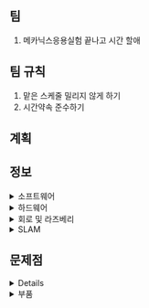 ## 팀
1. 메카닉스응용실험 끝나고 시간 할애
## 팀 규칙
1. 맡은 스케줄 밀리지 않게 하기 
2. 시간약속 준수하기
## 계획

## 정보
<details>
  <summary>소프트웨어</summary>
  1. 맵핑 - 이동훈, 최성현 </br>
  2. TTS & STT - 김지호 </br>
  3. 라인트레이싱 - 이동훈, 최성현 </br>
  4. 상황인지 </br>
  5. hw 설계 및 제작 - 윤석현(설계), 류정현(전자회로) </br>
  ------------------------------------------------------------------------------ </br>
  a) 로봇이 물건 찾는 작동 방식 </br>
   1. 사진을 서버에 올림 </br>
   2. 서버가 이미지를 뿌림 </br>
   3. 이미지에 맞는 물건을 찾는게 목표 - SLAM </br>
   4. 로봇이 지나가는 구간에 찾고자 하는 물건이 없으면, 지도에 표시 - SLAM </br>
   5. 의심되는 물건은 사진을 찍어서 서버에 보내고 위치를 표시 - 카메라 인식 </br>
   6. 로봇이 찾아볼수 없는 부분은 지도에 알려주기 - 상자 같은 서랍 구분이 필요(딥러닝) </br>
  b) 주차/월별 계획 </br>
   3월 5주차 ~ 4월 2주차 </br>
    SLAM 실습 세팅 & 수학적 이론(2명): 김지호, 노태윤 </br>
    딥러닝•머신러닝(1명): 이동 </br>
   4월 3주차 ~ 5월 1주차 </br>
    OpenCV: 이미지 처리(카메라) -> Visual SLAM에 이용 </br>
    SLAM: 센서 신호 처리(움직임 추정, 장애물 회피), 그래프 최적화 </br>
    *특이 사항: 4월 말~5월 초에 대회 공지가 올라올 예정이므로 공지 체크할 것. </br>
   5월 2주차 ~ 5월 5주차 </br>
  ------------------------------------------------------------------------------ </br>
  <img width="863" alt="image" src="https://github.com/DH10032/Teams/assets/155617166/7b859d7a-5345-4ada-b6a8-235f7b1e94e1"> </br>
  처리 순서는 (frontend - > backend) - > Map representation (맵 작성) </br>
  frontend를 먼저 끝낸 후 backend를 진행하면 어떨까 생각. (협의 후 결정 예정) </br>

 1) Data Acquistion, Visual odometry, Loop closure detection - > frontend </br>
 Data Acquisiton (데이터 획득): 카메라/라이다 같은 센서로부터 정보 획득 (+데이터로부터 노이즈 제거 필요) </br>
 Visual odometry (시각적 주행 거리 측정): 데이터 특정 추출 -> 상대적 움직임 예측 </br>
 Loop closure detection (루프 폐쇄 검출): 방문한 위치인지 판단. </br>
2) Backend optimization(최적화) - > backend </br>
------------------------------------------------------------------------------------- </br>
<필요한 tool 및 도서> </br>
1. 프로그래밍 언어 </br>
Python: Opencv 통해 C++ 보다 구현이 쉬움. But 쓰레드 관리, 최적화, HW 호환성 문제가 있음. 딥러닝 slam training 시에는 유용 </br>
C++: 빠르고 라이브러리가 많음.  </br>
Ros: tcp/ip 통신 보안상 문제로 현업에서는 안 씀. 그러나 쉬워서 학생들에게 추천. </br>
Ros2: Ros 보안 문제 개선, 현재는 개발 중. </br>
2. 필요한 수학적 이론 </br>
a) 선형대수학+베이즈 확률론(slam 기초☆) </br> 
 선형대수: 공간 이해 </br>
 베이즈 확률론: 상태 추정+ sensor fusion(센서 데이터 병합(merging)) </br>
b) 최소자승법 문제+최적화(최신 slam) </br>
3. 관련 라이브러리  </br>
Opencv, Eigen, Ceres, g2o, DBoW </br>
4. 최신 Slam </br>
Deep slam(Slam + deep learning) </br>
5. 추천 도서 </br>
OpenCV로 배우는 컴퓨터 비전과 머신 러닝, Computer Vision(고양이 표지, 이론 중심),Computer vision Algorithm and Application(저자:  Richard), An invitation to 3-D vision, Multiple View in geometry in
computer vision </br>


 
</details>

<details>
  <summary>하드웨어</summary>
  3/24일부터 구매할 파워보드/카메라 조사 및 구매, 각 수치 측정 후 몸체설계 담당에게 정보 전달</br>
  3/25일부터 -> 모터 드라이버 도착예정 -> 바로 회로연결(모터작동 시험)</br>
  3/26일부터 -> 몸체 제작 시작</br>
  3/27 - 카메라 및 파워보드 연결 및 시험</br>
  3/30~3/31 몸체 제작 밑 결합 -> 이론상 여기까지 기본형 제작</br>
  4/1일까지</br>
  
  4/1부터</br>
  - 윤석현: 기본형 점검 / 관리</br>
  - 류정현: 라즈베리 구동 관련 코딩 </br>
  4/11까지</br>
  
  시험기간</br>
  5월초</br>
  - 윤석현: 추가적인 제작? </br>
  - 류정현: 추가적인 제작? </br>
  5월 말 </br>
  - 윤석현: 모든 제작품의 제작 완  </br>
  - 류정현: 모든 제작품의 제작 완 </br>

  
  https://www.youtube.com/@GDSB/playlists
</details>
  
<details>
  <summary>회로 및 라즈베리</summary>
  우분투 20.04로 설치 완
  
  모터는 dc모터+드라이버 (배달중) </br>
  배터리는 9v짜리 건전지 </br>
  카메라는 미정 </br>

  
</details>


<details>
  <summary>SLAM</summary>
  
  1. [SLAM 방식](https://hjdevelop.tistory.com/15/)
     
  SLAM 방식
    <details>
      <summary>프런트 엔드</summary>
    </details>
  
  <details>
      <summary>백 엔드</summary>
    </details>
  
</details>

## 문제점
<details>
  1. DC모터 회전수 측정 </br>
  2. 
  
</details>
<details>
  <summary>부품</summary>
  1. 라즈베리 카메라 </br>
  2. 스텝모터 </br>
  3. 
  
</details>
